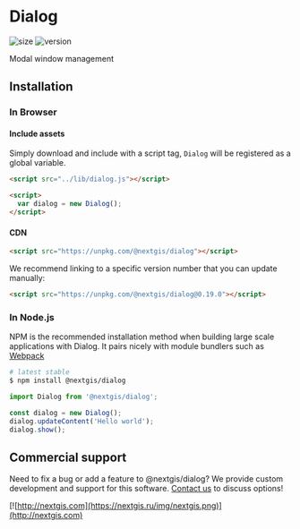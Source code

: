 # Dialog

![size](https://img.shields.io/bundlephobia/minzip/@nextgis/cdialog) ![version](https://img.shields.io/npm/v/@nextgis/dialog)

Modal window management

## Installation

### In Browser

#### Include assets

Simply download and include with a script tag, `Dialog` will be registered as a global variable.

```html
<script src="../lib/dialog.js"></script>

<script>
  var dialog = new Dialog();
</script>
```

#### CDN

```html
<script src="https://unpkg.com/@nextgis/dialog"></script>
```

We recommend linking to a specific version number that you can update manually:

```html
<script src="https://unpkg.com/@nextgis/dialog@0.19.0"></script>
```

### In Node.js

NPM is the recommended installation method when building large scale applications with Dialog. It pairs nicely with module bundlers such as [Webpack](https://webpack.js.org/)

```bash
# latest stable
$ npm install @nextgis/dialog
```

```javascript
import Dialog from '@nextgis/dialog';

const dialog = new Dialog();
dialog.updateContent('Hello world');
dialog.show();

```

## Commercial support

Need to fix a bug or add a feature to @nextgis/dialog? We provide custom development and support for this software. [Contact us](http://nextgis.com/contact/) to discuss options!

[![http://nextgis.com](https://nextgis.ru/img/nextgis.png)](http://nextgis.com)

